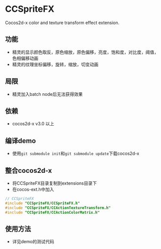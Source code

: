 CCSpriteFX
====================

Cocos2d-x color and texture transform effect extension.


功能
-------------------
   * 精灵的显示颜色取反，原色缩放，原色偏移，亮度，饱和度，对比度，阈值，色相偏移动画
   * 精灵的纹理坐标偏移，旋转，缩放，切变动画


局限
-------------------
   * 精灵加入batch node后无法获得效果


依赖
-------------------
   * cocos2d-x v3.0 以上


编译demo
------------------
   * 使用`git submodule init`和`git submodule update`下载cocos2d-x


整合cocos2d-x
-----------------
   * 将CCSpriteFX目录复制到extensions目录下
   * 在cocos-ext.h中加入
   
```c++
// CCSpriteFX
#include "CCSpriteFX/CCSpriteFX.h"
#include "CCSpriteFX/CCActionTextureTransform.h"
#include "CCSpriteFX/CCActionColorMatrix.h"
```


使用方法
-----------------
   * 详见demo的测试代码

